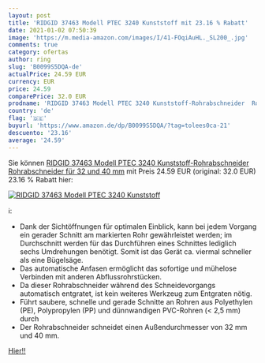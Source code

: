 ```yaml
---
layout: post
title: 'RIDGID 37463 Modell PTEC 3240 Kunststoff mit 23.16 % Rabatt'
date: 2021-01-02 07:50:39
image: 'https://m.media-amazon.com/images/I/41-FOqiAuHL._SL200_.jpg'
comments: true
category: ofertas
author: ring
slug: 'B0099S5DQA-de'
actualPrice: 24.59 EUR
currency: EUR
price: 24.59
comparePrice: 32.0 EUR
prodname: 'RIDGID 37463 Modell PTEC 3240 Kunststoff-Rohrabschneider  Rohrabschneider für 32 und 40 mm'
country: 'de'
flag: '🇩🇪'
buyurl: 'https://www.amazon.de/dp/B0099S5DQA/?tag=tolees0ca-21'
descuento: '23.16'
average: '24.59'
---
```


Sie können [RIDGID 37463 Modell PTEC 3240 Kunststoff-Rohrabschneider  Rohrabschneider für 32 und 40 mm](https://www.amazon.de/dp/B0099S5DQA/?tag=tolees0ca-21) mit Preis 24.59 EUR (original: 32.0 EUR) 23.16 % Rabatt hier:

[![RIDGID 37463 Modell PTEC 3240 Kunststoff](https://m.media-amazon.com/images/I/41-FOqiAuHL._SL200_.jpg)](https://www.amazon.de/dp/B0099S5DQA/?tag=tolees0ca-21)

ℹ️:

- Dank der Sichtöffnungen für optimalen Einblick, kann bei jedem Vorgang ein gerader Schnitt am markierten Rohr gewährleistet werden; im Durchschnitt werden für das Durchführen eines Schnittes lediglich sechs Umdrehungen benötigt. Somit ist das Gerät ca. viermal schneller als eine Bügelsäge.
- Das automatische Anfasen ermöglicht das sofortige und mühelose Verbinden mit anderen Abflussrohrstücken.
- Da dieser Rohrabschneider während des Schneidevorgangs automatisch entgratet, ist kein weiteres Werkzeug zum Entgraten nötig.
- Führt saubere, schnelle und gerade Schnitte an Rohren aus Polyethylen (PE), Polypropylen (PP) und dünnwandigen PVC-Rohren (< 2,5 mm) durch
- Der Rohrabschneider schneidet einen Außendurchmesser von 32 mm und 40 mm.

[Hier!!](https://www.amazon.de/dp/B0099S5DQA/?tag=tolees0ca-21)
